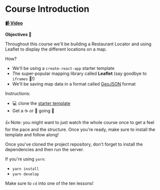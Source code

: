 # Course Introduction

**[📹 Video](https://egghead.io/lessons/egghead-course-introduction-00086daf)**

**Objectives 🧐**

Throughout this course we'll be building a Restaurant Locator and using Leaflet to display the different locations on a map.

How?

- We'll be using a `create-react-app` starter template
- The super-popular mapping library called **Leaflet** (say goodbye to `iframes` 👋!)
- We'll be saving map data in a format called [GeoJSON](https://geojson.org/) format

Instructions:

- 💻 clone the [starter template](https://github.com/colbyfayock/launchtime-workshop)
- Get a ☕ or 🍵 going 🎉

👍 Note: you might want to just watch the whole course once to get a feel for the pace and the structure. Once you're ready, make sure to install the template and follow along!

Once you've cloned the project repository, don't forget to install the dependencies and then run the server.

If you're using `yarn`:

- `yarn install`
- `yarn develop`

Make sure to `cd` into one of the ten lessons!
